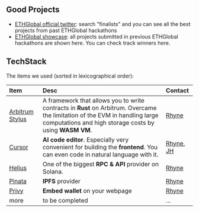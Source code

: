 ## Good Projects
- [ETHGlobal official twitter](https://x.com/ETHGlobal): search "finalists" and you can see all the best projects from past ETHGlobal hackathons
- [ETHGlobal showcase](https://ethglobal.com/showcase): all projects submitted in previous ETHGlobal hackathons are shown here. You can check track winners here. 

## TechStack
The items we used (sorted in lexicographical order):

| Item | Desc | Contact |
| :-- | :-- | :-- |
| [Arbitrum Stylus](https://arbitrum.io/stylus) | A framework that allows you to write contracts in **Rust** on Arbitrum. Overcame the limitation of the EVM in handling large computations and high storage costs by using **WASM VM**. | [Rhyne]
| [Cursor](https://www.cursor.com) | **AI code editor**. Especially very convenient for building the **frontend**. You can even code in natural language with it. | [Rhyne], [JH] | 
| [Helius](https://docs.helius.dev) | One of the biggest **RPC & API** provider on Solana. | [Rhyne] |
| [Pinata](https://pinata.cloud) | **IPFS** provider | [Rhyne] |
| [Privy](https://www.privy.io/wallets) | **Embed wallet** on your webpage | [Rhyne] |
| more | to be completed | ... |



[Rhyne]:https://github.com/aliceyzhsu
[JH]:https://github.com/jhchong0405

